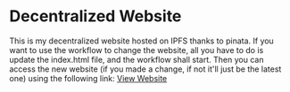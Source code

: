 # Decentralized Website

This is my decentralized website hosted on IPFS thanks to pinata. If you want to use the workflow to change the website, all you have to do is update the index.html file, and the workflow shall start. Then you can access the new website (if you made a change, if not it'll just be the latest one) using the following link:
[View Website](https://ipfs.io/ipfs/QmXuUwnETh9Me9HMUUjAPntC9VonxKU9bdKAQzD2Vi48gQ)
